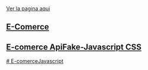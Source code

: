 <a href='https://juandriko.github.io/E-comerceJavascript/'> Ver la pagina aqui</h2>

<h2>E-Comerce</h2>
  <h2>E-comerce ApiFake-Javascript CSS </h2>
# E-comerceJavascript
